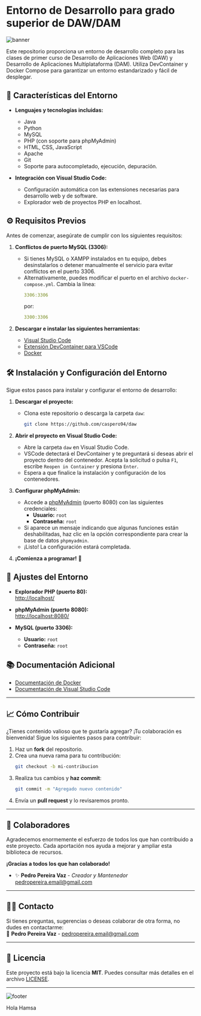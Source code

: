 # Entorno de Desarrollo para grado superior de DAW/DAM
![banner](https://via.placeholder.com/1200x100.png/191d1e/e4b2ad?text=Entorno+de+Desarrollo+DAW+%26+DAM)  

Este repositorio proporciona un entorno de desarrollo completo para las clases de primer curso de Desarrollo de Aplicaciones Web (DAW) y Desarrollo de Aplicaciones Multiplataforma (DAM). Utiliza DevContainer y Docker Compose para garantizar un entorno estandarizado y fácil de desplegar.

## 🚀 **Características del Entorno**

- **Lenguajes y tecnologías incluidas:**
  - Java
  - Python
  - MySQL
  - PHP (con soporte para phpMyAdmin)
  - HTML, CSS, JavaScript
  - Apache
  - Git
  - Soporte para autocompletado, ejecución, depuración.
  
- **Integración con Visual Studio Code:**
  - Configuración automática con las extensiones necesarias para desarrollo web y de software.
  - Explorador web de proyectos PHP en localhost.

## ⚙️ **Requisitos Previos**

Antes de comenzar, asegúrate de cumplir con los siguientes requisitos:

1. **Conflictos de puerto MySQL (3306):**
   - Si tienes MySQL o XAMPP instalados en tu equipo, debes desinstalarlos o detener manualmente el servicio para evitar conflictos en el puerto 3306.
   - Alternativamente, puedes modificar el puerto en el archivo `docker-compose.yml`. Cambia la línea:
     ```yaml
     3306:3306
     ```
     por:
     ```yaml
     3300:3306
     ```

2. **Descargar e instalar las siguientes herramientas:**
   - [Visual Studio Code](https://code.visualstudio.com/download)
   - [Extensión DevContainer para VSCode](https://marketplace.visualstudio.com/items?itemname=ms-vscode-remote.remote-containers)
   - [Docker](https://docs.docker.com/get-started/get-docker/)

## 🛠️ **Instalación y Configuración del Entorno**

Sigue estos pasos para instalar y configurar el entorno de desarrollo:

1. **Descargar el proyecto:**
   - Clona este repositorio o descarga la carpeta `daw`:
     ```bash
     git clone https://github.com/caspero94/daw
     ```

2. **Abrir el proyecto en Visual Studio Code:**
   - Abre la carpeta `daw` en Visual Studio Code.
   - VSCode detectará el DevContainer y te preguntará si deseas abrir el proyecto dentro del contenedor. Acepta la solicitud o pulsa `F1`, escribe `Reopen in Container` y presiona `Enter`.
   - Espera a que finalice la instalación y configuración de los contenedores.

3. **Configurar phpMyAdmin:**
   - Accede a [phpMyAdmin](http://localhost:8080/) (puerto 8080) con las siguientes credenciales:
     - **Usuario:** `root`
     - **Contraseña:** `root`
   - Si aparece un mensaje indicando que algunas funciones están deshabilitadas, haz clic en la opción correspondiente para crear la base de datos `phpmyadmin`.
   - ¡Listo! La configuración estará completada.

4. **¡Comienza a programar!** 🎉

## 🔧 **Ajustes del Entorno**

- **Explorador PHP (puerto 80):**  
  [http://localhost/](http://localhost/)
  
- **phpMyAdmin (puerto 8080):**  
  [http://localhost:8080/](http://localhost:8080/)
  
- **MySQL (puerto 3306):**  
  - **Usuario:** `root`  
  - **Contraseña:** `root`

## 📚 **Documentación Adicional**

- [Documentación de Docker](https://docs.docker.com/)
- [Documentación de Visual Studio Code](https://code.visualstudio.com/docs)

---

## 📈 **Cómo Contribuir**

¿Tienes contenido valioso que te gustaría agregar? ¡Tu colaboración es bienvenida! Sigue los siguientes pasos para contribuir:

1. Haz un **fork** del repositorio.
2. Crea una nueva rama para tu contribución:
   ```bash
   git checkout -b mi-contribucion
   ```
3. Realiza tus cambios y **haz commit**:
   ```bash
   git commit -m "Agregado nuevo contenido"
   ```
4. Envía un **pull request** y lo revisaremos pronto.

---

## 🎉 **Colaboradores**

Agradecemos enormemente el esfuerzo de todos los que han contribuido a este proyecto. Cada aportación nos ayuda a mejorar y ampliar esta biblioteca de recursos.  

**¡Gracias a todos los que han colaborado!**

<!-- Aquí puedes agregar nombres de los colaboradores actuales -->
- ✨ **Pedro Pereira Vaz** - *Creador y Mantenedor*  
  [pedropereira.email@gmail.com](mailto:pedropereira.email@gmail.com)

---

## 🧑‍💻 **Contacto**

Si tienes preguntas, sugerencias o deseas colaborar de otra forma, no dudes en contactarme:  
📧 **Pedro Pereira Vaz** - [pedropereira.email@gmail.com](mailto:pedropereira.email@gmail.com)

---

## 📜 **Licencia**

Este proyecto está bajo la licencia **MIT**. Puedes consultar más detalles en el archivo [LICENSE](./LICENSE).

---

![footer](https://via.placeholder.com/1200x100.png?text=Gracias+por+visitar+el+Entorno+de+Desarrollo+DAW+%26+DAM)

Hola Hamsa

